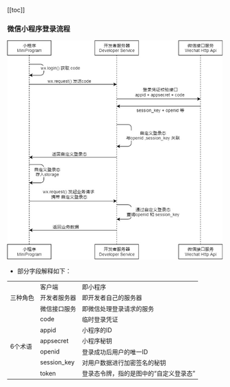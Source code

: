 [[toc]]

### 微信小程序登录流程

[![微信小程序登录流程图](./images/api-login.jpg)](https://developers.weixin.qq.com/miniprogram/dev/framework/open-ability/login.html)

- 部分字段解释如下：
<table>
  <tr>
    <td rowspan="3">三种角色</td>
    <td>客户端</td>
    <td>即小程序</td>
  </tr>
  <tr>
    <td>开发者服务器</td>
    <td>即开发者自己的服务器</td>
  </tr>
  <tr>
    <td>微信接口服务</td>
    <td>即微信处理登录请求的服务</td>
  </tr>
  <tr>
  <td rowspan="6">6个术语</td>
    <td>code</td>
    <td>临时登录凭证</td>
  </tr>
  <tr>
    <td>appid</td>
    <td>小程序的ID</td>
  </tr>
  <tr>
    <td>appsecret</td>
    <td>小程序秘钥</td>
  </tr>
  <tr>
    <td>openid</td>
    <td>登录成功后用户的唯一ID</td>
  </tr>
  <tr>
    <td>session_key</td>
    <td>对用户数据进行加密签名的秘钥</td>
  </tr>
  <tr>
    <td>token</td>
    <td>登录态令牌，指的是图中的“自定义登录态”</td>
  </tr>
</table>
